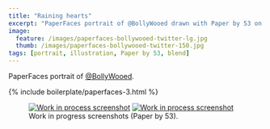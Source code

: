 ```yaml
---
title: "Raining hearts"
excerpt: "PaperFaces portrait of @BollyWooed drawn with Paper by 53 on an iPad."
image: 
  feature: /images/paperfaces-bollywooed-twitter-lg.jpg
  thumb: /images/paperfaces-bollywooed-twitter-150.jpg
tags: [portrait, illustration, Paper by 53, blend]
---
```


PaperFaces portrait of <a href="http://twitter.com/BollyWooed">@BollyWooed</a>.

{% include boilerplate/paperfaces-3.html %}

<figure class="half">
	<a href="{{ site.url }}/images/paperfaces-bollywooed-process-1-lg.jpg"><img src="{{ site.url }}/images/paperfaces-bollywooed-process-1-600.jpg" alt="Work in process screenshot"></a>
	<a href="{{ site.url }}/images/paperfaces-bollywooed-process-2-lg.jpg"><img src="{{ site.url }}/images/paperfaces-bollywooed-process-2-600.jpg" alt="Work in process screenshot"></a>
	<figcaption>Work in progress screenshots (Paper by 53).</figcaption>
</figure>